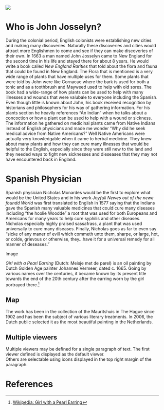 <a href="https://juncture-digital.org"><img src="https://juncture-digital.org/images/ve-button.png"></a>

<param ve-config 
       title="John Josselyn and New England Medicine"
       author="Damian Ramos"
       banner="https://iiif.juncture-digital.org/banner/?url=https://upload.wikimedia.org/wikipedia/commons/4/47/Bartholomeus_Johannes_van_Hove%2C_Het_Mauritshuis_te_Den_Haag.jpg" 
       layout="vertical">

<!-- Entities discussed throughout the essay are typically defined before the essay text and
     are thus available in all text.  Entity identifiers (QIDs) can be found in either
     Wikipedia or Wikidata (https://www.wikidata.org)> -->
<param ve-entity eid="Q6242285"> <!-- John Josselyn -->
<param ve-entity eid="Q950531"> <!-- Nicholas Monardes -->
<param ve-entity eid="Q221092"> <!-- Mauritshuis -->
<param ve-entity eid="Q36600"> <!-- The Hague -->

# Who is John Josselyn?

During the colonial period, English colonists were establishing new cities and making many discoveries. Naturally these discoveries and cities would attract more Englishmen to come and see if they can make discoveries of their own. In 1663 a man named John Josselyn came to New England for the second time in his life and stayed there for about 8 years. He would write a book called _New England Rarities_ that told about the flora and fauna that could be found in New England. The Flora that is mentioned is a very wide range of plants that have multiple uses for them. Some plants that were told by John were like Cornacae where the bark is used for both a tonic and as a toothbrush and Mayweed used to help with old sores. The book had a wide-range of how plants can be used to help with many illnesses and wounds that were valubale to everyone including the Spanish. Even though little is known about John, his book received recognition by historians and philosophers for his way of gathering information. For his plants section he heavily references “An Indian” when he talks about a concoction or how a plant can be used to help with a wound or sickness. The information he gathered on medicinal plants came from Native Indians instead of English physicians and made me wonder “Why did he seek medical advice from Native Americans?” Well Native Americans were actually very knowledgable when it came to herbal medicine. They knew about many plants and how they can cure many illnesses that would be helpful to the English, especially since they were still new to the land and they needed ways to fight new sicknesses and dieseases that they may not have encountered back in England.

<param ve-image 
       label="New England Rarities"
       description="Book cover of John Josselyn's book _New England Rarities_"
       License="public domain"
       url="https://images-na.ssl-images-amazon.com/images/I/61XpVJLQR1L.jpg">


# Spanish Physician
Spanish physician Nicholas Monardes would be the first to explore what would be the United States and in his work _Joyfull Newes out of the newe foundd World_ was first translated to English in 1577 saying that the Indians gave the Spanish many valuable medicines that could cure many diseases including “the hoolie Woodde” a root that was used for both Europeans and Americans for many years to help cure syphilis and other diseases. Nicholas especially highly praised sassafrass, a plant that was used universally to cure many diseases. Finally, Nicholas goes as far to even say “sicke of any maner of evill which commeth unto them, sharpe, or large, hot, or colde, grievous or otherwise, they…have it for a universal remedy for all manner of deseases.”
 <param ve-image
        label="Sassafrass"
        description="Sassafrass tree"
        license="public domain"
        url="https://upload.wikimedia.org/wikipedia/commons/1/13/Sassafras_albidum%2C_Sassafras_pistillate_flowers%2C_Howard_County%2C_MD%2C_Helen_Lowe_Metzman_2017-07-25-20.11_%2838413696475%29.jpg"

## Image

_Girl with a Pearl Earring_ (Dutch: Meisje met de parel) is an oil painting by Dutch Golden Age painter Johannes Vermeer, 
dated c. 1665. Going by various names over the centuries, it became known by its present title towards the end of the 
20th century after the earring worn by the girl portrayed there.[^1]
<param ve-image 
       label="Girl with a Pearl Earring" 
       description="painting by Johannes Vermeer" 
       license="public domain" 
       url="https://upload.wikimedia.org/wikipedia/commons/1/13/Monardes_Sassafras_1574.jpg">

## Map

The work has been in the collection of the Mauritshuis in The Hague since 1902 and has been the subject of various 
literary treatments. In 2006, the Dutch public selected it as the most beautiful painting in the Netherlands.
<param ve-map center="Q36600" zoom="11" prefer-geojson>

## Multiple viewers

Multiple viewers may be defined for a single paragraph of text.  The first viewer defined is displayed as the default viewer.  
Others are selectable using icons displayed in the top right margin of the paragraph.
<param ve-image 
       manifest="https://iiif.juncture-digital.org/manifest/6dd738aed85597cac540ad31dd5818e86ef7f2918c7b43a9eb3123d5538e6e4c">
<param ve-map center="Q36600" zoom="11">

# References

[^1]: [Wikipedia: Girl with a Pearl Earring](https://en.wikipedia.org/wiki/Girl_with_a_Pearl_Earring)

